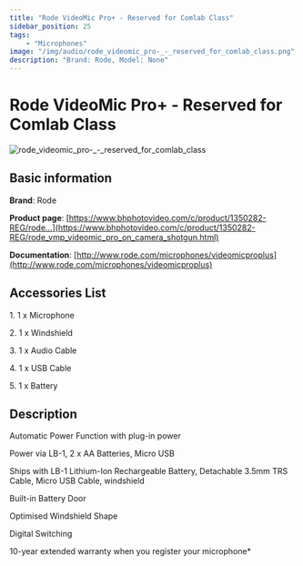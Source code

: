 ```yaml
---
title: "Rode VideoMic Pro+ - Reserved for Comlab Class"
sidebar_position: 25
tags:
    - "Microphones"
image: "/img/audio/rode_videomic_pro-_-_reserved_for_comlab_class.png"
description: "Brand: Rode, Model: None"
---
```

# Rode VideoMic Pro+ - Reserved for Comlab Class

![rode_videomic_pro-_-_reserved_for_comlab_class](/img/audio/rode_videomic_pro-_-_reserved_for_comlab_class.png)

## Basic information

**Brand**: Rode

**Product page**: [https://www.bhphotovideo.com/c/product/1350282-REG/rode...](https://www.bhphotovideo.com/c/product/1350282-REG/rode_vmp_videomic_pro_on_camera_shotgun.html)

**Documentation**: [http://www.rode.com/microphones/videomicproplus](http://www.rode.com/microphones/videomicproplus)

## Accessories List

1\. 1 x Microphone

 2\. 1 x Windshield

 3\. 1 x Audio Cable 

 4\. 1 x USB Cable

 5\. 1 x Battery

## Description

Automatic Power Function with plug\-in power

 Power via LB\-1, 2 x AA Batteries, Micro USB

 Ships with LB\-1 Lithium\-Ion Rechargeable Battery, Detachable 3\.5mm TRS Cable, Micro USB Cable, windshield

 Built\-in Battery Door

 Optimised Windshield Shape

 Digital Switching

 10\-year extended warranty when you register your microphone\*

